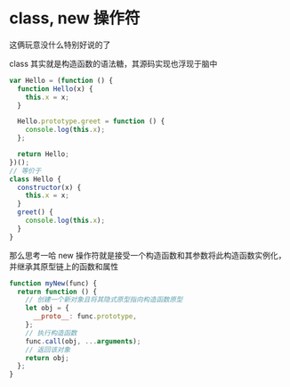 # class, new 操作符

这俩玩意没什么特别好说的了

class 其实就是构造函数的语法糖，其源码实现也浮现于脑中

```js
var Hello = (function () {
  function Hello(x) {
    this.x = x;
  }

  Hello.prototype.greet = function () {
    console.log(this.x);
  };

  return Hello;
})();
// 等价于
class Hello {
  constructor(x) {
    this.x = x;
  }
  greet() {
    console.log(this.x);
  }
}
```

那么思考一哈 new 操作符就是接受一个构造函数和其参数将此构造函数实例化，并继承其原型链上的函数和属性

```js
function myNew(func) {
  return function () {
    // 创建一个新对象且将其隐式原型指向构造函数原型
    let obj = {
      __proto__: func.prototype,
    };
    // 执行构造函数
    func.call(obj, ...arguments);
    // 返回该对象
    return obj;
  };
}
```

